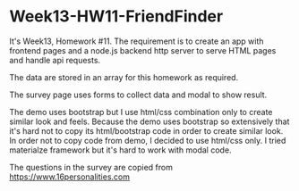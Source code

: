 # Week13-HW11-FriendFinder

It's Week13, Homework #11.
The requirement is to create an app with frontend pages and a node.js backend http server to serve HTML pages and handle api requests.

The data are stored in an array for this homework as required.

The survey page uses forms to collect data and modal to show result.

The demo uses bootstrap but I use html/css combination only to create similar look and feels. Because the demo uses bootstrap so extensively that it's hard not to copy its html/bootstrap code in order to create similar look. In order not to copy code from demo, I decided to use html/css only. I tried materialze framework but it's hard to work with modal code.

The questions in the survey are copied from https://www.16personalities.com